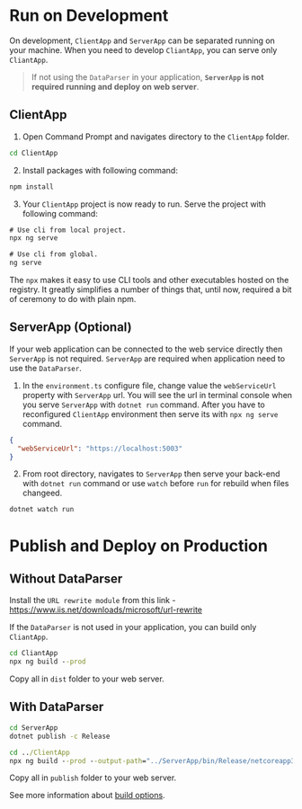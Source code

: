 # Run on Development

On development, `ClientApp` and `ServerApp` can be separated running on your machine. When you need to develop `CliantApp`, you can serve only `CliantApp`.

> If not using the `DataParser` in your application, **`ServerApp` is not required running and deploy on web server**.

## ClientApp
1. Open Command Prompt and navigates directory to the `ClientApp` folder.
```cmd
cd ClientApp
```

2. Install packages with following command:
```cmd
npm install
```

3. Your `ClientApp` project is now ready to run. Serve the project with following command:
```cmd
# Use cli from local project.
npx ng serve

# Use cli from global.
ng serve
```

The `npx` makes it easy to use CLI tools and other executables hosted on the registry. It greatly simplifies a number of things that, until now, required a bit of ceremony to do with plain npm.

## ServerApp (Optional)

If your web application can be connected to the web service directly then `ServerApp` is not required. `ServerApp` are required when application need to use the `DataParser`.

1. In the `environment.ts` configure file, change value the `webServiceUrl` property with `ServerApp` url. You will see the url in terminal console when you serve `ServerApp` with `dotnet run` command. After you have to reconfigured `ClientApp` environment then serve its with `npx ng serve` command.
```json
{
  "webServiceUrl": "https://localhost:5003"
}
```

2. From root directory, navigates to `ServerApp` then serve your back-end with `dotnet run` command or use `watch` before `run` for rebuild when files changeed.
```cmd
dotnet watch run
```


# Publish and Deploy on Production

## Without DataParser

Install the `URL rewrite module` from this link - https://www.iis.net/downloads/microsoft/url-rewrite

If the `DataParser` is not used in your application, you can build only `CliantApp`.

```cmd
cd CliantApp
npx ng build --prod
```

Copy all in `dist` folder to your web server.


## With DataParser

```cmd
cd ServerApp
dotnet publish -c Release

cd ../ClientApp
npx ng build --prod --output-path="../ServerApp/bin/Release/netcoreapp3.1/publish/ClientApp"
```

Copy all in `publish` folder to your web server.

See more information about [build options](https://angular.io/cli/build#options).